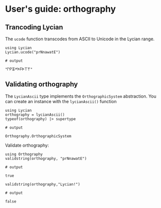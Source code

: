 # User's guide: orthography


## Trancoding Lycian

The `ucode` function transcodes from ASCII to Unicode in the Lycian range.

```jldoctest
using Lycian
Lycian.ucode("prNnawatE") 

# output

"𐊓𐊕𐊑𐊏𐊀𐊇𐊀𐊗𐊚"
```


## Validating orthography

The `LycianAscii` type implements the `OrthographicSystem` abstraction.  You can create an instance with the `lycianAscii()` function

```jldoctest lyc1
using Lycian
orthography = lycianAscii()
typeof(orthography) |> supertype

# output

Orthography.OrthographicSystem
```

Validate orthography:


```jldoctest lyc1
using Orthography
validstring(orthography, "prNnawatE")

# output

true
```

```jldoctest lyc1
validstring(orthography,"Lycian!")

# output

false
```

